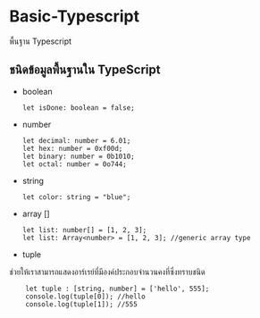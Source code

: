 # Basic-Typescript

พื้นฐาน Typescript

## ชนิดข้อมูลพื้นฐานใน TypeScript
  - boolean
  
        let isDone: boolean = false;
        
  - number
  
        let decimal: number = 6.01;
        let hex: number = 0xf00d;
        let binary: number = 0b1010;
        let octal: number = 0o744;
        
  - string 
  
        let color: string = "blue";
        
  - array []
  
        let list: number[] = [1, 2, 3];
        let list: Array<number> = [1, 2, 3]; //generic array type
        
  - tuple
  
 ช่วยให้เราสามารถแสดงอาร์เรย์ที่มีองค์ประกอบจำนวนคงที่ซึ่งทราบชนิด

        let tuple : [string, number] = ['hello', 555];
        console.log(tuple[0]); //hello
        console.log(tuple[1]); //555
